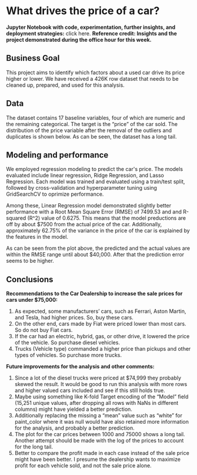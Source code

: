 # What drives the price of a car?

__Jupyter Notebook with code, experimentation, further insights, and deployment strategies:__ click here.
__Reference credit: Insights and the project demonstrated during the office hour for this week.__

## Business Goal
This project aims to identify which factors about a used car drive its price higher or lower. We have received a 426K row dataset that needs to be cleaned up, prepared, and used for this analysis.

## Data
The dataset contains 17 baseline variables, four of which are numeric and the remaining categorical. The target is the “price” of the car sold. The distribution of the price variable after the removal of the outliers and duplicates is shown below. As can be seen, the dataset has a long tail.


## Modeling and performance
We employed regression modeling to predict the car's price. The models evaluated include linear regression, Ridge Regression, and Lasso Regression. Each model was trained and evaluated using a train/test split, followed by cross-validation and hyperparameter tuning using GridSearchCV to oprimize performance.

Among these, Linear Regression model demonstrated slightly better performance with a Root Mean Square Error (RMSE) of 7499.53 and and R-squared (R^2) value of 0.6275. This means that the model preductions are off by about $7500 from the actual price of the car. Additionally, approximately 62.75% of the variance in the price of the car is explained by the features in the model.


As can be seen from the plot above, the predicted and the actual values are within the RMSE range until about $40,000. After that the prediction error seems to be higher. 


## Conclusions
__Recommendations to the Car Dealership to increase the sale prices for cars under $75,000:__
1.	As expected, some manufacturers’ cars, such as Ferrari, Aston Martin, and Tesla, had higher prices. So, buy these cars.
2.	On the other end, cars made by Fiat were priced lower than most cars. So do not buy Fiat cars.
3.	If the car had an electric, hybrid, gas, or other drive, it lowered the price of the vehicle. So purchase diesel vehicles. 
4.	Trucks (Vehicle type) commanded a higher price than pickups and other types of vehicles. So purchase more trucks.

__Future improvements for the analysis and other comments:__
1.	Since a lot of the diesel trucks were priced at $74,999 they probably skewed the result. It would be good to run this analysis with more rows and higher valued cars included and see if this still holds true.
2.	Maybe using something like K-fold Target encoding of the “Model” field (15,251 unique values, after dropping all rows with NaNs in different columns) might have yielded a better prediction.
3.	Additionally replacing the missing a “mean” value such as “white” for paint_color where it was null would have also retained more information for the analysis, and probably a better prediction.
4.	The plot for the car prices between 1000 and 75000 shows a long tail. Another attempt should be made with the log of the prices to account for the long tail.
5.	Better to compare the profit made in each case instead of the sale price might have been better. I presume the dealership wants to maximize profit for each vehicle sold, and not the sale price alone.


